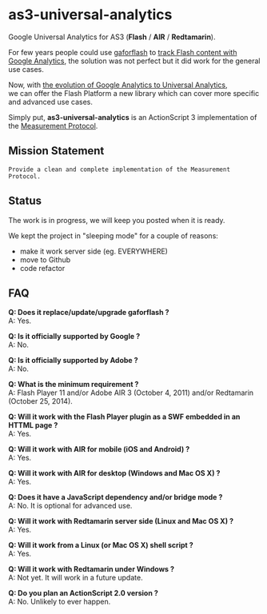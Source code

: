 as3-universal-analytics
=======================

Google Universal Analytics for AS3 (**Flash** / **AIR** / **Redtamarin**).

For few years people could use [gaforflash](https://code.google.com/p/gaforflash/)
to [track Flash content with Google Analytics](http://analytics.blogspot.fr/2008/11/want-to-track-adobe-flash-now-you-can.html),
the solution was not perfect but it did work for the general use cases.

Now, with [the evolution of Google Analytics to Universal Analytics](http://analytics.blogspot.fr/2014/04/universal-analytics-out-of-beta-into.html),  
we can offer the Flash Platform a new library which can cover more specific and advanced use cases.

Simply put, **as3-universal-analytics** is an ActionScript 3 implementation
of the [Measurement Protocol](https://developers.google.com/analytics/devguides/collection/protocol/v1/).


Mission Statement
-----------------

    Provide a clean and complete implementation of the Measurement Protocol.



Status
------

The work is in progress, we will keep you posted when it is ready.

We kept the project in "sleeping mode" for a couple of reasons:

  - make it work server side (eg. EVERYWHERE)
  - move to Github
  - code refactor


FAQ
---

**Q: Does it replace/update/upgrade gaforflash ?**  
A: Yes.

**Q: Is it officially supported by Google ?**  
A: No.

**Q: Is it officially supported by Adobe ?**  
A: No.

**Q: What is the minimum requirement ?**  
A: Flash Player 11 and/or Adobe AIR 3 (October 4, 2011) and/or Redtamarin (October 25, 2014).

**Q: Will it work with the Flash Player plugin as a SWF embedded in an HTTML page ?**  
A: Yes.

**Q: Will it work with AIR for mobile (iOS and Android) ?**  
A: Yes.

**Q: Will it work with AIR for desktop (Windows and Mac OS X) ?**  
A: Yes.

**Q: Does it have a JavaScript dependency and/or bridge mode ?**  
A: No. It is optional for advanced use.

**Q: Will it work with Redtamarin server side (Linux and Mac OS X) ?**  
A: Yes.

**Q: Will it work from a Linux (or Mac OS X) shell script ?**  
A: Yes.

**Q: Will it work with Redtamarin under Windows ?**  
A: Not yet. It will work in a future update.

**Q: Do you plan an ActionScript 2.0 version ?**  
A: No. Unlikely to ever happen.

